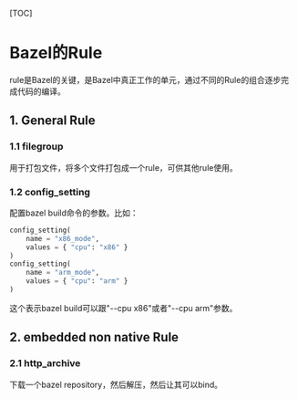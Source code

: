 [TOC]

# Bazel的Rule

rule是Bazel的关键，是Bazel中真正工作的单元，通过不同的Rule的组合逐步完成代码的编译。

## 1. General Rule

### 1.1 filegroup

用于打包文件，将多个文件打包成一个rule，可供其他rule使用。

### 1.2 config_setting

配置bazel build命令的参数。比如：

```python
config_setting(
    name = "x86_mode",
    values = { "cpu": "x86" }
)
config_setting(
    name = "arm_mode",
    values = { "cpu": "arm" }
)
```

这个表示bazel build可以跟"--cpu x86"或者"--cpu arm"参数。

## 2. embedded non native Rule

### 2.1 http_archive

下载一个bazel repository，然后解压，然后让其可以bind。
